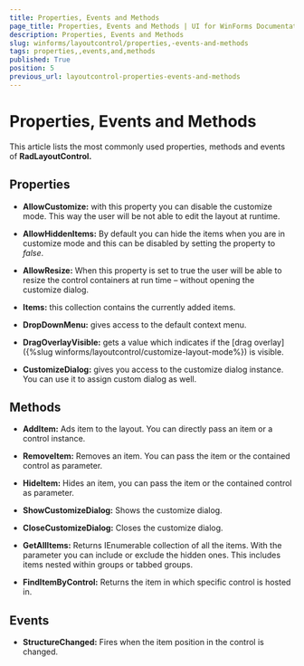 ```yaml
---
title: Properties, Events and Methods
page_title: Properties, Events and Methods | UI for WinForms Documentation
description: Properties, Events and Methods
slug: winforms/layoutcontrol/properties,-events-and-methods
tags: properties,,events,and,methods
published: True
position: 5
previous_url: layoutcontrol-properties-events-and-methods
---
```


# Properties, Events and Methods



This article lists the most commonly used properties, methods and events of __RadLayoutControl.__

## Properties

* __AllowCustomize:__ with this property you can disable the customize mode. This way the user will be not able to edit the layout at runtime.

* __AllowHiddenItems:__ By default you can hide the items when you are in customize mode and this can be disabled by setting the property to *false*.

* __AllowResize:__ When this property is set to true the user will be able to resize the control containers at run time – without opening the customize dialog.

* __Items:__ this collection contains the currently added items.

* __DropDownMenu:__ gives access to the default context menu.

* __DragOverlayVisible:__ gets a value which indicates if the [drag overlay]({%slug winforms/layoutcontrol/customize-layout-mode%}) is visible.

* __CustomizeDialog:__ gives you access to the customize dialog instance. You can use it to assign custom dialog as well.

## Methods

* __AddItem:__ Ads item to the layout. You can directly pass an item or a control instance.

* __RemoveItem:__ Removes an item. You can pass the item or the contained control as parameter.

* __HideItem:__ Hides an item, you can pass the item or the contained control as parameter.

* __ShowCustomizeDialog:__ Shows the customize dialog.

* __CloseCustomizeDialog:__ Closes the customize dialog.

* __GetAllItems:__ Returns IEnumerable collection of all the items. With the parameter you can include or exclude the hidden ones. This includes items nested within groups or tabbed groups.

* __FindItemByControl:__ Returns the item in which specific control is hosted in.

## Events

* __StructureChanged:__ Fires when the item position in the control is changed.
            
